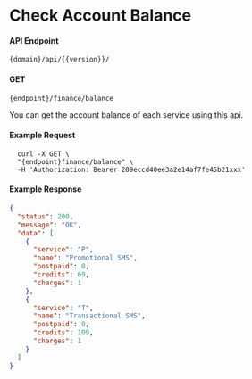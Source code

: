 # Check Account Balance

#### API Endpoint

```
{domain}/api/{{version}}/
```

#### GET

```
{endpoint}/finance/balance
```

You can get the account balance of each service using this api.

#### Example Request

```curl
  curl -X GET \
  "{endpoint}finance/balance" \
  -H 'Authorization: Bearer 209eccd40ee3a2e14af7fe45b21xxx'
```

#### Example Response

```json
{
  "status": 200,
  "message": "OK",
  "data": [
    {
      "service": "P",
      "name": "Promotional SMS",
      "postpaid": 0,
      "credits": 69,
      "charges": 1
    },
    {
      "service": "T",
      "name": "Transactional SMS",
      "postpaid": 0,
      "credits": 109,
      "charges": 1
    }
  ]
}
```

